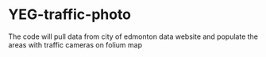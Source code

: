 # YEG-traffic-photo

The code will pull data from city of edmonton data website and populate the areas with traffic cameras on folium map

